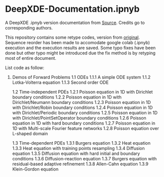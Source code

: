# DeepXDE-Documentation.ipnyb
A DeepXDE .ipnyb version documentation from [Source](https://deepxde.readthedocs.io/en/latest/). Credits go to corresponding authors.

This repository contains some retype codes, version from [original](https://deepxde.readthedocs.io/en/latest/). Sequence reorder has been made to accomodate google colab (.ipnyb) execution and the execution results are saved. Some typo fixes have been done but other typo might be introduced due the fix method is by retyping most of entire document. 

List code as follow:
1. Demos of Forward Problems
   1.1 ODEs
   1.1.1 A simple ODE system
   1.1.2 Lotka-Volterra equation
   1.1.3 Second order ODE
   
   1.2 Time-independent PDEs
   1.2.1 Poisson equation in 1D with Dirichlet boundary conditions
   1.2.2 Poisson equation in 1D with Dirichlet/Neumann boundary conditions
   1.2.3 Poisson equation in 1D with Dirichlet/Robin boundary conditions
   1.2.4 Poisson equation in 1D with Dirichlet/Periodic boundary conditions
   1.2.5 Poisson equation in 1D with Dirichlet/PointSetOperator boundary conditions
   1.2.6 Poisson equation in 1D with hard boundary conditions
   1.2.7 Poisson equation in 1D with Multi-scale Fourier feature networks
   1.2.8 Poisson equation over L-shaped domain
   
   1.3 Time-dependent PDEs
   1.3.1 Burgers equation
   1.3.2 Heat equation
   1.3.3 Heat equation with training points resampling
   1.3.4 Diffusion equation
   1.3.5 Diffusion equation with hard initial and boundary conditions
   1.3.6 Diffusion-reaction equation
   1.3.7 Burgers equation with residual-based adaptive refinement
   1.3.8 Allen-Cahn equation
   1.3.9 Klein-Gordon equation
